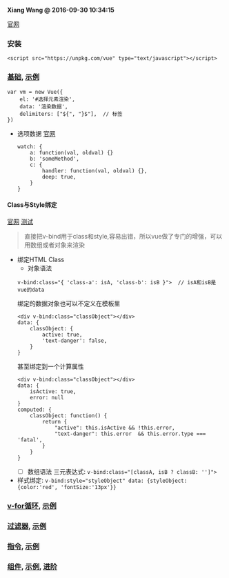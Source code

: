 **Xiang Wang @ 2016-09-30 10:34:15**

[官网](https://cn.vuejs.org/v2/guide/)

### 安装
```
<script src="https://unpkg.com/vue" type="text/javascript"></script>
```
### [基础](basic.md), [示例](basic.html)
```
var vm = new Vue({
    el: '#选择元素渲染',
    data: '渲染数据',
    delimiters: ["${", "}$"],  // 标签
})
```
* 选项数据 [官网](https://cn.vuejs.org/v2/api/#选项-数据)
    ```
    watch: {
        a: function(val, oldval) {}
        b: 'someMethod',
        c: {
            handler: function(val, oldval) {},
            deep: true,
        }
    }
    ```

#### Class与Style绑定
[官网](https://cn.vuejs.org/v2/guide/class-and-style.html)
[测试](./class与style绑定.html)
> 直接把v-bind用于class和style,容易出错，所以vue做了专门的增强，可以用数组或者对象来渲染

* 绑定HTML Class
    * 对象语法
    ```
    v-bind:class="{ 'class-a': isA, 'class-b': isB }">  // isA和isB是vue的data
    ```
    绑定的数据对象也可以不定义在模板里
    ```
    <div v-bind:class="classObject"></div>
    data: {
        classObject: {
            active: true,
            'text-danger': false,
        }
    }
    ```
    甚至绑定到一个计算属性
    ```
    <div v-bind:class="classObject"></div>
    data: {
        isActive: true,
        error: null
    }
    computed: {
        classObject: function() {
            return {
                "active": this.isActive && !this.error,
                "text-danger": this.error  && this.error.type === 'fatal',
            }
        }
    }
    ```
    * [ ] 数组语法
    三元表达式: `v-bind:class="[classA, isB ? classB: '']">`
* 样式绑定: `v-bind:style="styleObject" data: {styleObject: {color:'red', 'fontSize:'13px'}}`

### [v-for循环](v-for.md), [示例](v-for.html)
### [过滤器](filter过滤器.md), [示例](filter过滤器.html)
### [指令](directive指令.md), [示例](directive指令.html)
### [组件](component组件.md), [示例](component组件.html), [进阶](component组件_进阶.html)

